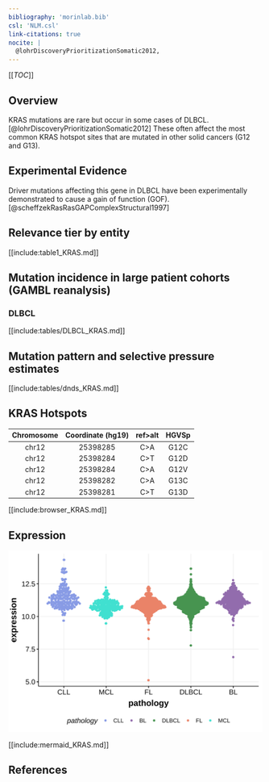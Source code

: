 ```yaml
---
bibliography: 'morinlab.bib'
csl: 'NLM.csl'
link-citations: true
nocite: |
  @lohrDiscoveryPrioritizationSomatic2012, 
---
```

[[_TOC_]]

## Overview
KRAS mutations are rare but occur in some cases of DLBCL.[@lohrDiscoveryPrioritizationSomatic2012] These often affect the most common KRAS hotspot sites that are mutated in other solid cancers (G12 and G13).


## Experimental Evidence

Driver mutations affecting this gene in DLBCL have been experimentally demonstrated to cause a gain of function (GOF).[@scheffzekRasRasGAPComplexStructural1997]

## Relevance tier by entity

[[include:table1_KRAS.md]]

## Mutation incidence in large patient cohorts (GAMBL reanalysis)

### DLBCL
[[include:tables/DLBCL_KRAS.md]]

## Mutation pattern and selective pressure estimates

[[include:tables/dnds_KRAS.md]]

## KRAS Hotspots

| Chromosome |Coordinate (hg19) | ref>alt | HGVSp | 
 | :---:| :---: | :--: | :---: |
| chr12 | 25398285 | C>A | G12C |
| chr12 | 25398284 | C>T | G12D |
| chr12 | 25398284 | C>A | G12V |
| chr12 | 25398282 | C>A | G13C |
| chr12 | 25398281 | C>T | G13D |

[[include:browser_KRAS.md]]

## Expression
![](images/gene_expression/KRAS_by_pathology.svg)

[[include:mermaid_KRAS.md]]

## References

<!-- ORIGIN: lohrDiscoveryPrioritizationSomatic2012a -->
<!-- DLBCL: lohrDiscoveryPrioritizationSomatic2012a -->

